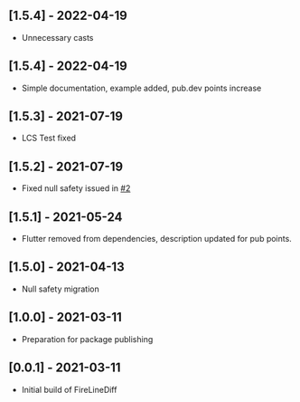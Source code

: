 ## [1.5.4] - 2022-04-19

* Unnecessary casts

## [1.5.4] - 2022-04-19

* Simple documentation, example added, pub.dev points increase

## [1.5.3] - 2021-07-19

* LCS Test fixed

## [1.5.2] - 2021-07-19

* Fixed null safety issued in [#2](https://github.com/SedlarDavid/fire_line_diff/issues/2)

## [1.5.1] - 2021-05-24

* Flutter removed from dependencies, description updated for pub points.

## [1.5.0] - 2021-04-13

* Null safety migration

## [1.0.0] - 2021-03-11

* Preparation for package publishing

## [0.0.1] - 2021-03-11

* Initial build of FireLineDiff
